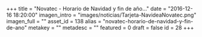 +++
title = "Novatec - Horario de Navidad y fin de año..."
date = "2016-12-16 18:20:00"
imagen_intro = "images/noticias/Tarjeta-NavideaNovatec.png"
imagen_full = ""
asset_id = 138
alias = "novatec-horario-de-navidad-y-fin-de-ano"
metakey = ""
metadesc = ""
featured = 0
draft = false
id = 28
+++
<p><img src="images/noticias/Tarjeta-NavideaNovatec.png" alt="" /></p>
<!--more-->